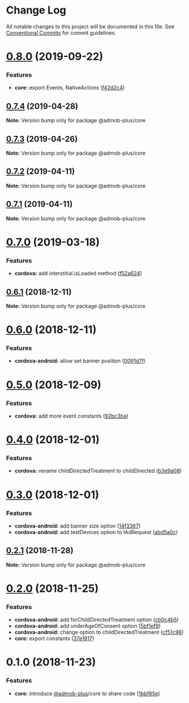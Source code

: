 # Change Log

All notable changes to this project will be documented in this file.
See [Conventional Commits](https://conventionalcommits.org) for commit guidelines.

# [0.8.0](https://github.com/admob-plus/admob-plus/compare/@admob-plus/core@0.7.4...@admob-plus/core@0.8.0) (2019-09-22)


### Features

* **core:** export Events, NativeActions ([f42d2c4](https://github.com/admob-plus/admob-plus/commit/f42d2c4))





## [0.7.4](https://github.com/admob-plus/admob-plus/compare/@admob-plus/core@0.7.3...@admob-plus/core@0.7.4) (2019-04-28)

**Note:** Version bump only for package @admob-plus/core





## [0.7.3](https://github.com/admob-plus/admob-plus/compare/@admob-plus/core@0.7.2...@admob-plus/core@0.7.3) (2019-04-26)

**Note:** Version bump only for package @admob-plus/core





## [0.7.2](https://github.com/admob-plus/admob-plus/compare/@admob-plus/core@0.7.0...@admob-plus/core@0.7.2) (2019-04-11)

**Note:** Version bump only for package @admob-plus/core





## [0.7.1](https://github.com/admob-plus/admob-plus/compare/@admob-plus/core@0.7.0...@admob-plus/core@0.7.1) (2019-04-11)

**Note:** Version bump only for package @admob-plus/core





# [0.7.0](https://github.com/admob-plus/admob-plus/compare/@admob-plus/core@0.6.1...@admob-plus/core@0.7.0) (2019-03-18)


### Features

* **cordova:** add interstitial.isLoaded method ([f52a624](https://github.com/admob-plus/admob-plus/commit/f52a624))





## [0.6.1](https://github.com/admob-plus/admob-plus/compare/@admob-plus/core@0.6.0...@admob-plus/core@0.6.1) (2018-12-11)

**Note:** Version bump only for package @admob-plus/core





# [0.6.0](https://github.com/admob-plus/admob-plus/compare/@admob-plus/core@0.5.0...@admob-plus/core@0.6.0) (2018-12-11)


### Features

* **cordova-android:** allow set banner position ([0091d7f](https://github.com/admob-plus/admob-plus/commit/0091d7f))





# [0.5.0](https://github.com/admob-plus/admob-plus/compare/@admob-plus/core@0.4.0...@admob-plus/core@0.5.0) (2018-12-09)


### Features

* **cordova:** add more event constants ([92bc3ba](https://github.com/admob-plus/admob-plus/commit/92bc3ba))





# [0.4.0](https://github.com/admob-plus/admob-plus/compare/@admob-plus/core@0.3.0...@admob-plus/core@0.4.0) (2018-12-01)


### Features

* **cordova:** rename childDirectedTreatment to childDirected ([b3e9a08](https://github.com/admob-plus/admob-plus/commit/b3e9a08))





# [0.3.0](https://github.com/admob-plus/admob-plus/compare/@admob-plus/core@0.2.1...@admob-plus/core@0.3.0) (2018-12-01)


### Features

* **cordova-android:** add banner size option ([14f3367](https://github.com/admob-plus/admob-plus/commit/14f3367))
* **cordova-android:** add testDevices option to IAdRequest ([abd5a0c](https://github.com/admob-plus/admob-plus/commit/abd5a0c))





## [0.2.1](https://github.com/admob-plus/admob-plus/compare/@admob-plus/core@0.2.0...@admob-plus/core@0.2.1) (2018-11-28)

**Note:** Version bump only for package @admob-plus/core





# [0.2.0](https://github.com/admob-plus/admob-plus/compare/@admob-plus/core@0.1.0...@admob-plus/core@0.2.0) (2018-11-25)


### Features

* **cordova-android:** add forChildDirectedTreatment option ([cb0c4b5](https://github.com/admob-plus/admob-plus/commit/cb0c4b5))
* **cordova-android:** add underAgeOfConsent option ([5bf1ef9](https://github.com/admob-plus/admob-plus/commit/5bf1ef9))
* **cordova-android:** change option to childDirectedTreatment ([cf51c96](https://github.com/admob-plus/admob-plus/commit/cf51c96))
* **core:** export constants ([37e1917](https://github.com/admob-plus/admob-plus/commit/37e1917))





# 0.1.0 (2018-11-23)


### Features

* **core:** introduce [@admob-plus](https://github.com/admob-plus)/core to share code ([1bbf85e](https://github.com/admob-plus/admob-plus/commit/1bbf85e))

